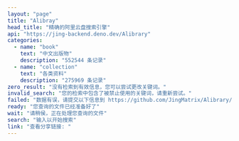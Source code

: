 ```yaml
---
layout: "page"
title: "Alibray"
head_title: "精确的阿里云盘搜索引擎"
api: "https://jing-backend.deno.dev/Alibrary"
categories:
  - name: "book"
    text: "中文出版物"
    description: "552544 条记录"
  - name: "collection"
    text: "各类资料"
    description: "275969 条记录"
zero_result: "没有检索到有效信息，您可以尝试更改关键词。"
invalid_search: "您的检索中包含了被禁止使用的关键词，请重新尝试。"
failed: "数据有误，请提交以下信息到 https://github.com/JingMatrix/Alibrary/issues : "
ready: "您查询的文件已经准备好了"
wait: "请稍侯，正在处理您查询的文件"
search: "输入以开始搜索"
link: "查看分享链接: "
---
```


<script setup>
import Alibray from '../../components/Alibrary/search.vue'
</script>

<Alibray />
